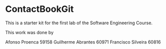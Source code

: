 # ContactBookGit
This is a starter kit for the first lab of the Software Engineering Course.

This work was done by

Afonso Proenca 59158
Guilherme Abrantes 60971
Francisco Silveira 60816

